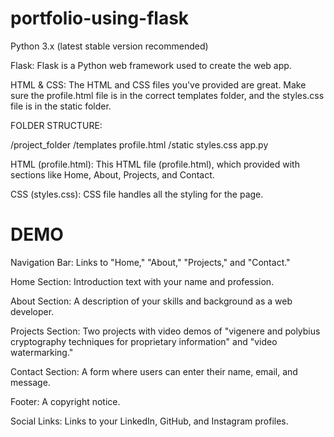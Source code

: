 # portfolio-using-flask
Python 3.x (latest stable version recommended)

Flask: Flask is a Python web framework used to create the web app.

HTML & CSS: The HTML and CSS files you've provided are great. Make sure the profile.html file is in the correct templates folder, and the styles.css file is in the static folder.

FOLDER STRUCTURE:

/project_folder /templates profile.html /static styles.css app.py

HTML (profile.html): This HTML file (profile.html), which provided with sections like Home, About, Projects, and Contact.

CSS (styles.css): CSS file handles all the styling for the page.

# DEMO
Navigation Bar: Links to "Home," "About," "Projects," and "Contact."

Home Section: Introduction text with your name and profession.

About Section: A description of your skills and background as a web developer.

Projects Section: Two projects with video demos of "vigenere and polybius cryptography techniques for proprietary information" and "video watermarking."

Contact Section: A form where users can enter their name, email, and message.

Footer: A copyright notice.

Social Links: Links to your LinkedIn, GitHub, and Instagram profiles.
